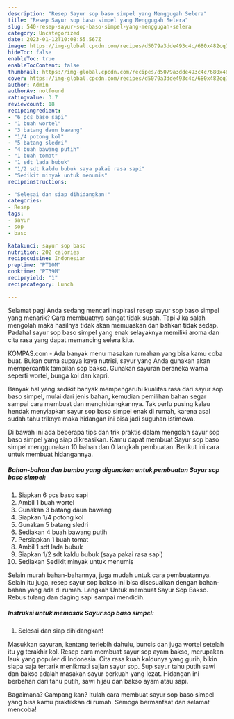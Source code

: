 ```yaml
---
description: "Resep Sayur sop baso simpel yang Menggugah Selera"
title: "Resep Sayur sop baso simpel yang Menggugah Selera"
slug: 540-resep-sayur-sop-baso-simpel-yang-menggugah-selera
category: Uncategorized
date: 2023-01-12T10:08:55.567Z
image: https://img-global.cpcdn.com/recipes/d5079a3dde493c4c/680x482cq70/sayur-sop-baso-simpel-foto-resep-utama.jpg
hideToc: false
enableToc: true
enableTocContent: false
thumbnail: https://img-global.cpcdn.com/recipes/d5079a3dde493c4c/680x482cq70/sayur-sop-baso-simpel-foto-resep-utama.jpg
cover: https://img-global.cpcdn.com/recipes/d5079a3dde493c4c/680x482cq70/sayur-sop-baso-simpel-foto-resep-utama.jpg
author: Admin
authorAv: notfound
ratingvalue: 3.7
reviewcount: 18
recipeingredient:
- "6 pcs baso sapi"
- "1 buah wortel"
- "3 batang daun bawang"
- "1/4 potong kol"
- "5 batang sledri"
- "4 buah bawang putih"
- "1 buah tomat"
- "1 sdt lada bubuk"
- "1/2 sdt kaldu bubuk saya pakai rasa sapi"
- "Sedikit minyak untuk menumis"
recipeinstructions:

- "Selesai dan siap dihidangkan!"
categories:
- Resep
tags:
- sayur
- sop
- baso

katakunci: sayur sop baso 
nutrition: 202 calories
recipecuisine: Indonesian
preptime: "PT10M"
cooktime: "PT39M"
recipeyield: "1"
recipecategory: Lunch

---
```



Selamat pagi Anda sedang mencari inspirasi resep sayur sop baso simpel yang menarik? Cara membuatnya sangat tidak susah. Tapi Jika salah mengolah maka hasilnya tidak akan memuaskan dan bahkan tidak sedap. Padahal sayur sop baso simpel yang enak selayaknya memiliki aroma dan cita rasa yang dapat memancing selera kita.


KOMPAS.com - Ada banyak menu masakan rumahan yang bisa kamu coba buat. Bukan cuma supaya kaya nutrisi, sayur yang Anda gunakan akan mempercantik tampilan sop bakso. Gunakan sayuran beraneka warna seperti wortel, bunga kol dan kapri.

Banyak hal yang sedikit banyak mempengaruhi kualitas rasa dari sayur sop baso simpel, mulai dari jenis bahan, kemudian pemilihan bahan segar sampai cara membuat dan menghidangkannya. Tak perlu pusing kalau hendak menyiapkan sayur sop baso simpel enak di rumah, karena asal sudah tahu triknya maka hidangan ini bisa jadi suguhan istimewa.


Di bawah ini ada beberapa tips dan trik praktis dalam mengolah sayur sop baso simpel yang siap dikreasikan. Kamu dapat membuat Sayur sop baso simpel menggunakan 10 bahan dan 0 langkah pembuatan. Berikut ini cara untuk membuat hidangannya.

<!--inarticleads1-->

##### Bahan-bahan dan bumbu yang digunakan untuk pembuatan Sayur sop baso simpel:

1. Siapkan 6 pcs baso sapi
1. Ambil 1 buah wortel
1. Gunakan 3 batang daun bawang
1. Siapkan 1/4 potong kol
1. Gunakan 5 batang sledri
1. Sediakan 4 buah bawang putih
1. Persiapkan 1 buah tomat
1. Ambil 1 sdt lada bubuk
1. Siapkan 1/2 sdt kaldu bubuk (saya pakai rasa sapi)
1. Sediakan Sedikit minyak untuk menumis


Selain murah bahan-bahannya, juga mudah untuk cara pembuatannya. Selain itu juga, resep sayur sop bakso ini bisa disesuaikan dengan bahan-bahan yang ada di rumah. Langkah Untuk membuat Sayur Sop Bakso. Rebus tulang dan daging sapi sampai mendidih. 

<!--inarticleads2-->

##### Instruksi untuk memasak Sayur sop baso simpel:


1. Selesai dan siap dihidangkan!

Masukkan sayuran, kentang terlebih dahulu, buncis dan juga wortel setelah itu yg terakhir kol. Resep cara membuat sayur sop ayam bakso, merupakan lauk yang populer di Indonesia. Cita rasa kuah kaldunya yang gurih, bikin siapa saja tertarik menikmati sajian sayur sop. Sup sayur tahu putih sawi dan bakso adalah masakan sayur berkuah yang lezat. Hidangan ini berbahan dari tahu putih, sawi hijau dan bakso ayam atau sapi. 

Bagaimana? Gampang kan? Itulah cara membuat sayur sop baso simpel yang bisa kamu praktikkan di rumah. Semoga bermanfaat dan selamat mencoba!
